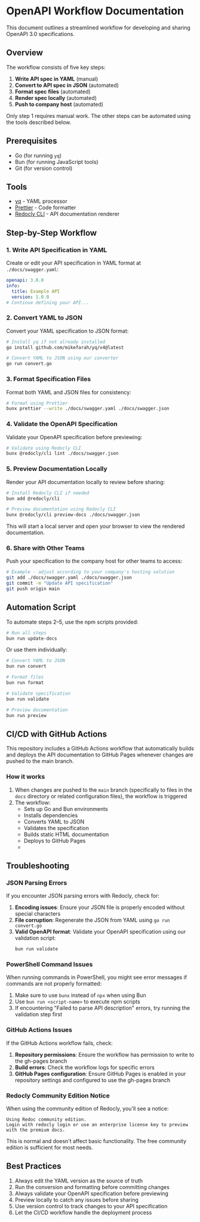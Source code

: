 # OpenAPI Workflow Documentation

This document outlines a streamlined workflow for developing and sharing OpenAPI 3.0 specifications.

## Overview

The workflow consists of five key steps:

1. **Write API spec in YAML** (manual)
2. **Convert to API spec in JSON** (automated)
3. **Format spec files** (automated)
4. **Render spec locally** (automated)
5. **Push to company host** (automated)

Only step 1 requires manual work. The other steps can be automated using the tools described below.

## Prerequisites

- Go (for running `yq`)
- Bun (for running JavaScript tools)
- Git (for version control)

## Tools

- [yq](https://github.com/mikefarah/yq) - YAML processor
- [Prettier](https://prettier.io/) - Code formatter
- [Redocly CLI](https://redocly.com/docs/cli/) - API documentation renderer

## Step-by-Step Workflow

### 1. Write API Specification in YAML

Create or edit your API specification in YAML format at `./docs/swagger.yaml`:

```yaml
openapi: 3.0.0
info:
  title: Example API
  version: 1.0.0
# Continue defining your API...
```

### 2. Convert YAML to JSON

Convert your YAML specification to JSON format:

```bash
# Install yq if not already installed
go install github.com/mikefarah/yq/v4@latest

# Convert YAML to JSON using our converter
go run convert.go
```

### 3. Format Specification Files

Format both YAML and JSON files for consistency:

```bash
# Format using Prettier
bunx prettier --write ./docs/swagger.yaml ./docs/swagger.json
```

### 4. Validate the OpenAPI Specification

Validate your OpenAPI specification before previewing:

```bash
# Validate using Redocly CLI
bunx @redocly/cli lint ./docs/swagger.json
```

### 5. Preview Documentation Locally

Render your API documentation locally to review before sharing:

```bash
# Install Redocly CLI if needed
bun add @redocly/cli

# Preview documentation using Redocly CLI
bunx @redocly/cli preview-docs ./docs/swagger.json
```

This will start a local server and open your browser to view the rendered documentation.

### 6. Share with Other Teams

Push your specification to the company host for other teams to access:

```bash
# Example - adjust according to your company's hosting solution
git add ./docs/swagger.yaml ./docs/swagger.json
git commit -m "Update API specification"
git push origin main
```

## Automation Script

To automate steps 2–5, use the npm scripts provided:

```bash
# Run all steps
bun run update-docs
```

Or use them individually:

```bash
# Convert YAML to JSON
bun run convert

# Format files
bun run format

# Validate specification
bun run validate

# Preview documentation
bun run preview
```

## CI/CD with GitHub Actions

This repository includes a GitHub Actions workflow that automatically builds and deploys the API documentation to GitHub Pages whenever changes are pushed to the main branch.

### How it works

1. When changes are pushed to the `main` branch (specifically to files in the `docs` directory or related configuration files), the workflow is triggered
2. The workflow:
   - Sets up Go and Bun environments
   - Installs dependencies
   - Converts YAML to JSON
   - Validates the specification
   - Builds static HTML documentation
   - Deploys to GitHub Pages
   - 
## Troubleshooting

### JSON Parsing Errors

If you encounter JSON parsing errors with Redocly, check for:

1. **Encoding issues**: Ensure your JSON file is properly encoded without special characters
2. **File corruption**: Regenerate the JSON from YAML using `go run convert.go`
3. **Valid OpenAPI format**: Validate your OpenAPI specification using our validation script:
   ```bash
   bun run validate
   ```

### PowerShell Command Issues

When running commands in PowerShell, you might see error messages if commands are not properly formatted:

1. Make sure to use `bunx` instead of `npx` when using Bun
2. Use `bun run <script-name>` to execute npm scripts
3. If encountering "Failed to parse API description" errors, try running the validation step first

### GitHub Actions Issues

If the GitHub Actions workflow fails, check:

1. **Repository permissions**: Ensure the workflow has permission to write to the gh-pages branch
2. **Build errors**: Check the workflow logs for specific errors
3. **GitHub Pages configuration**: Ensure GitHub Pages is enabled in your repository settings and configured to use the gh-pages branch

### Redocly Community Edition Notice

When using the community edition of Redocly, you'll see a notice:
```
Using Redoc community edition.
Login with redocly login or use an enterprise license key to preview with the premium docs.
```

This is normal and doesn't affect basic functionality. The free community edition is sufficient for most needs.

## Best Practices

1. Always edit the YAML version as the source of truth
2. Run the conversion and formatting before committing changes
3. Always validate your OpenAPI specification before previewing
4. Preview locally to catch any issues before sharing
5. Use version control to track changes to your API specification
6. Let the CI/CD workflow handle the deployment process
